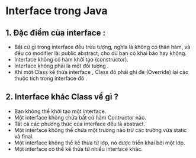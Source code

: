 # Interface trong Java
## 1. Đặc điểm của interface : 
- Bất cứ gì trong interface đều trừu tượng, nghĩa là không có thân hàm, và đều có modifier là: public abstract, cho dù bạn có khai báo hay không.
- Interface không có hàm khởi tạo (constructor).
- Interface không phải là một đối tượng . 
- Khi một Class kế thừa interface , Class đó phải ghi đè (Override) lại các thuộc tích trong interface đó . 
## 2. Interface khác Class về gì ? 
- Bạn không thể khởi tạo một interface.
- Một interface không chứa bất cứ hàm Contructor nào.
- Tất cả các phương thức của interface đều là abstract.
- Một interface không thể chứa một trường nào trừ các trường vừa static và final.
- Một interface không thể kế thừa từ lớp, nó được triển khai bởi một lớp.
- Một interface có thể kế thừa từ nhiều interface khác.
